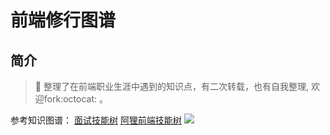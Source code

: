 # 前端修行图谱
## 简介
>:milky_way:	整理了在前端职业生涯中遇到的知识点，有二次转载，也有自我整理, 欢迎fork:octocat:	。

参考知识图谱：
[面试技能树](https://github.com/InterviewMap/InterviewMap)
[阿狸前端技能树](https://github.com/TeamStuQ/skill-map)
![](https://raw.githubusercontent.com/TeamStuQ/skill-map/master/data/designbyStuQ/png-FrontEnd-by-StuQ.png)
